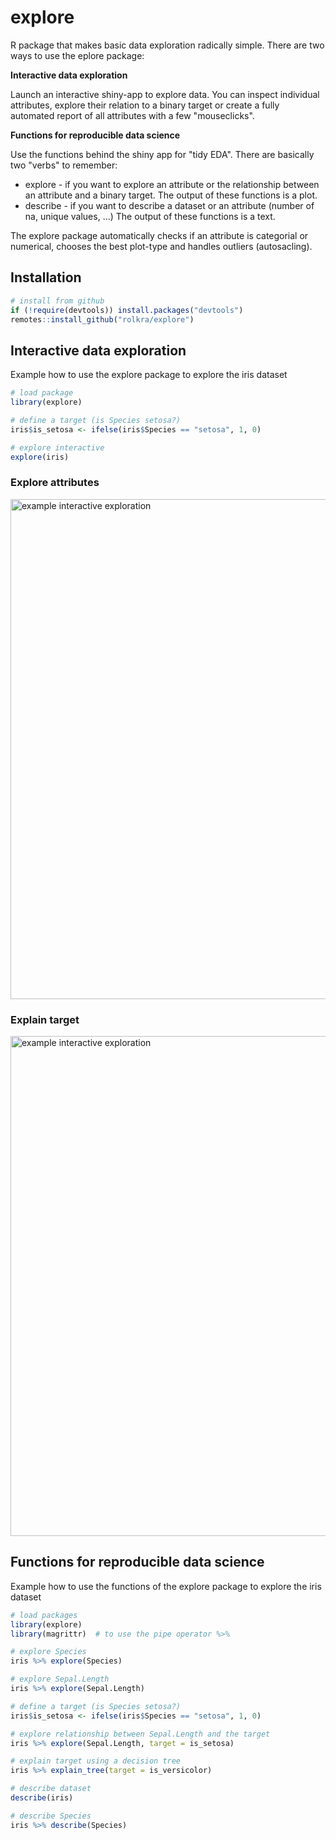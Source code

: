 # explore

R package that makes basic data exploration radically simple. There are two ways to use the eplore package:

**Interactive data exploration**

Launch an interactive shiny-app to explore data. You can inspect individual attributes, explore their relation to a binary target or create a fully automated report of all attributes with a few "mouseclicks".

**Functions for reproducible data science**

Use the functions behind the shiny app for "tidy EDA". There are basically two "verbs" to remember:
* explore - if you want to explore an attribute or the relationship between an attribute and a binary target. The output of these functions is a plot.
* describe - if you want to describe a dataset or an attribute (number of na, unique values, ...) The output of these functions is a text.

The explore package automatically checks if an attribute is categorial or numerical, chooses the best plot-type and handles outliers (autosacling).

## Installation

```r
# install from github
if (!require(devtools)) install.packages("devtools")
remotes::install_github("rolkra/explore")
```

## Interactive data exploration

Example how to use the explore package to explore the iris dataset

```r
# load package
library(explore)

# define a target (is Species setosa?)
iris$is_setosa <- ifelse(iris$Species == "setosa", 1, 0)

# explore interactive
explore(iris)
```

### Explore attributes
<img src="https://github.com/rolkra/explore/blob/master/explore_shiny_iris.png" alt="example interactive exploration" width="800">

### Explain target
<img src="https://github.com/rolkra/explore/blob/master/explore_shiny_iris_tree.png" alt="example interactive exploration" width="800">

## Functions for reproducible data science

Example how to use the functions of the explore package to explore the iris dataset

```r
# load packages
library(explore)
library(magrittr)  # to use the pipe operator %>%

# explore Species
iris %>% explore(Species)

# explore Sepal.Length
iris %>% explore(Sepal.Length)

# define a target (is Species setosa?)
iris$is_setosa <- ifelse(iris$Species == "setosa", 1, 0)

# explore relationship between Sepal.Length and the target
iris %>% explore(Sepal.Length, target = is_setosa)

# explain target using a decision tree
iris %>% explain_tree(target = is_versicolor)

# describe dataset
describe(iris)

# describe Species
iris %>% describe(Species)
```
